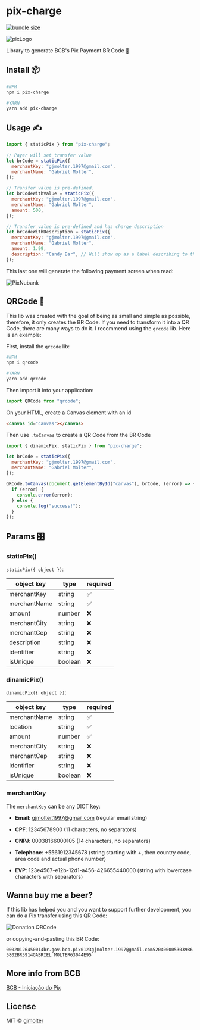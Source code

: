 # pix-charge

[![bundle size][bundlephobia-image]][bundlephobia-url]

[bundlephobia-url]: https://bundlephobia.com/result?p=pix-charge
[bundlephobia-image]: https://badgen.net/bundlephobia/minzip/pix-charge

![pixLogo](https://i.imgur.com/gXG5xeG.png)

Library to generate BCB's Pix Payment BR Code 💸

## Install 📦

```bash
#NPM
npm i pix-charge

#YARN
yarn add pix-charge
```

## Usage ✍️

```js
import { staticPix } from "pix-charge";

// Payer will set transfer value
let brCode = staticPix({
  merchantKey: "gjmolter.1997@gmail.com",
  merchantName: "Gabriel Molter",
});

// Transfer value is pre-defined.
let brCodeWithValue = staticPix({
  merchantKey: "gjmolter.1997@gmail.com",
  merchantName: "Gabriel Molter",
  amount: 500,
});

// Transfer value is pre-defined and has charge description
let brCodeWithDescription = staticPix({
  merchantKey: "gjmolter.1997@gmail.com",
  merchantName: "Gabriel Molter",
  amount: 1.99,
  description: "Candy Bar", // Will show up as a label describing to the payer what they are being charged for
});
```

This last one will generate the following payment screen when read:

![PixNubank](https://cdn-std.droplr.net/files/acc_519625/P5wLpm)

## QRCode 🤳

This lib was created with the goal of being as small and simple as possible, therefore, it only creates the BR Code.
If you need to transform it into a QR Code, there are many ways to do it. I recommend using the `qrcode` lib. Here is an example:

First, install the `qrcode` lib:

```bash
#NPM
npm i qrcode

#YARN
yarn add qrcode
```

Then import it into your application:

```js
import QRCode from "qrcode";
```

On your HTML, create a Canvas element with an id

```html
<canvas id="canvas"></canvas>
```

Then use `.toCanvas` to create a QR Code from the BR Code

```js
import { dinamicPix, staticPix } from "pix-charge";

let brCode = staticPix({
  merchantKey: "gjmolter.1997@gmail.com",
  merchantName: "Gabriel Molter",
});

QRCode.toCanvas(document.getElementById("canvas"), brCode, (error) => {
  if (error) {
    console.error(error);
  } else {
    console.log("success!");
  }
});
```

## Params 🎛️

### staticPix()

`staticPix({ object })`:

| object key   | type    | required |
| ------------ | ------- | -------- |
| merchantKey  | string  | ✅       |
| merchantName | string  | ✅       |
| amount       | number  | ❌       |
| merchantCity | string  | ❌       |
| merchantCep  | string  | ❌       |
| description  | string  | ❌       |
| identifier   | string  | ❌       |
| isUnique     | boolean | ❌       |

### dinamicPix()

`dinamicPix({ object })`:

| object key   | type    | required |
| ------------ | ------- | -------- |
| merchantName | string  | ✅       |
| location     | string  | ✅       |
| amount       | number  | ✅       |
| merchantCity | string  | ❌       |
| merchantCep  | string  | ❌       |
| identifier   | string  | ❌       |
| isUnique     | boolean | ❌       |

### merchantKey

The `merchantKey` can be any DICT key:

- **Email**: gjmolter.1997@gmail.com (regular email string)

- **CPF**: 12345678900 (11 characters, no separators)

- **CNPJ**: 00038166000105 (14 characters, no separators)

- **Telephone**: +5561912345678 (string starting with +, then country code, area code and actual phone number)

- **EVP**: 123e4567-e12b-12d1-a456-426655440000 (string with lowercase characters with separators)

## Wanna buy me a beer?

If this lib has helped you and you want to support further development, you can do a Pix transfer using this QR Code:

![Donation QRCode](https://cdn-std.droplr.net/files/acc_519625/MTgEQK)

or copying-and-pasting this BR Code:

`00020126450014br.gov.bcb.pix0123gjmolter.1997@gmail.com5204000053039865802BR5914GABRIEL MOLTER63044E95`

## More info from BCB

[BCB - Iniciação do Pix](https://www.bcb.gov.br/content/estabilidadefinanceira/forumpireunioes/AnexoI-PadroesParaIniciacaodoPix.pdf)

## License

MIT © [gjmolter](https://github.com/gjmolter)
